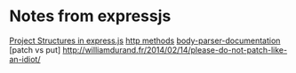 # Notes from expressjs 

[Project Structures in express.js](https://www.terlici.com/2014/08/25/best-practices-express-structure.html)
[http methods](https://developer.mozilla.org/en-US/docs/Web/HTTP/Methods)
[body-parser-documentation](https://www.npmjs.com/package/body-parser)
[patch vs put] http://williamdurand.fr/2014/02/14/please-do-not-patch-like-an-idiot/
